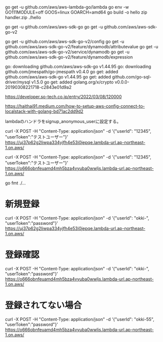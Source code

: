 go get -u github.com/aws/aws-lambda-go/lambda
go env -w GO111MODULE=off
GOOS=linux GOARCH=amd64 go build -o hello
zip handler.zip ./hello

go get -u github.com/aws/aws-sdk-go
go get -u github.com/aws/aws-sdk-go-v2

go get -u github.com/aws/aws-sdk-go-v2/config
go get -u github.com/aws/aws-sdk-go-v2/feature/dynamodb/attributevalue
go get -u github.com/aws/aws-sdk-go-v2/service/dynamodb
go get -u github.com/aws/aws-sdk-go-v2/feature/dynamodb/expression

go: downloading github.com/aws/aws-sdk-go v1.44.95
go: downloading github.com/jmespath/go-jmespath v0.4.0
go get: added github.com/aws/aws-sdk-go v1.44.95
go get: added github.com/go-sql-driver/mysql v1.5.0
go get: added golang.org/x/crypto v0.0.0-20190308221718-c2843e01d9a2



https://developer.so-tech.co.jp/entry/2022/03/08/120000

https://haithai91.medium.com/how-to-setup-aws-config-connect-to-localstack-with-golang-bd71ac2dd9d2





lambdaのハンドラをsignup_anonymous_userに設定する。

curl -X POST -H "Content-Type: application/json" -d '{"userId": "12345", "userToken":"テストユーザー"}' https://uj37p62g2liwpa334yjfh4e53i0jepqe.lambda-url.ap-northeast-1.on.aws/


curl -X POST -H "Content-Type: application/json" -d '{"userId": "12345", "userToken":"テストユーザー"}' https://o666obnfeuamd4mh5bza4vyuba0wwljs.lambda-url.ap-northeast-1.on.aws/



go fmt ./...


# 新規登録
curl -X POST -H "Content-Type: application/json" -d '{"userId": "okki-", "userToken":"password"}' https://uj37p62g2liwpa334yjfh4e53i0jepqe.lambda-url.ap-northeast-1.on.aws/

# 登録確認
curl -X POST -H "Content-Type: application/json" -d '{"userId": "okki-", "userToken":"password"}' https://o666obnfeuamd4mh5bza4vyuba0wwljs.lambda-url.ap-northeast-1.on.aws/

# 登録されてない場合
curl -X POST -H "Content-Type: application/json" -d '{"userId": "okki-55", "userToken":"password"}' https://o666obnfeuamd4mh5bza4vyuba0wwljs.lambda-url.ap-northeast-1.on.aws/
